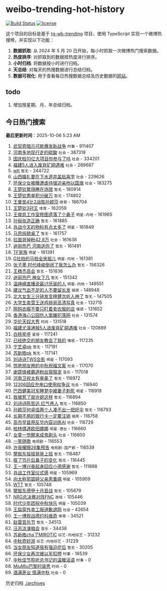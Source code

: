 # weibo-trending-hot-history

[![Build Status](https://github.com/lxw15337674/weibo-trending-hot-history/actions/workflows/nodejs.yml/badge.svg)](https://github.com/lxw15337674/weibo-trending-hot-history/actions)
[![license](https://img.shields.io/github/license/lxw15337674/weibo-trending-hot-history)](https://github.com/lxw15337674/weibo-trending-hot-history/blob/master/LICENSE)


这个项目的目标是基于 [tg-wb-trending](https://github.com/xiadd/tg-wb-trending) 项目，使用 TypeScript 实现一个微博热搜榜，并实现以下功能：

1. **数据抓取**: 从 2024 年 5 月 20 日开始，每小时抓取一次微博热门搜索数据。
2. **热度排序**: 对抓取到的数据按热度进行排序。
3. **小时归档**: 将数据按小时进行归档。
4. **天总结**: 对每天的热搜数据进行总结归档。
5. **数据可视化**: 用于查看每日热搜数据总结及历史数据的[网站](https://weibo-trending-hot-history.vercel.app/)。

## todo

1. 增加按星期、月、年总结归档。



## 今日热门搜索





























































































































































































































































































































































































































































































































































































































































































































































































































































































































































































































































































































































































































































































































































































































































































































































































































































































































































































































































































































































































































































































































































































































































































































































































































































































































































































































































































































































































































































































































































































































































































































































































































































































































































































































































































































































































































































































































































































































































































































































































































































































































































































































































































































































































































































































































































































































































































































































































































































































































































































































































































































































































































































































































































































































































































































































































































































































































































































































































































































































































































































































































































































































































































































































































































































































































































































































































































































































































































































































































































































































































































































































































































































































































































































































































































































































































































































































































































































































































































































































































































































































































































































































































































































































































































































































































































































































































































































































































































































































































































































































































































































































































































































































































































































































































































































































































































































































































































































































































































































































































































































































































































































































































































































































































































































































































































































































































































































































































































































































































































































































































































































































































































































































































































































































































































































































































































































<!-- BEGIN -->

**最后更新时间**：2025-10-06 5:23 AM
1. [武契奇暗示可能爆发新战争](https://m.weibo.cn/search?containerid=100103type%3D1%26t%3D10%26q%3D%23%E6%AD%A6%E5%A5%91%E5%A5%87%E6%9A%97%E7%A4%BA%E5%8F%AF%E8%83%BD%E7%88%86%E5%8F%91%E6%96%B0%E6%88%98%E4%BA%89%23&stream_entry_id=31&isnewpage=1&extparam=seat%3D1%26band_rank%3D1%26cate%3D5001%26realpos%3D1%26flag%3D1%26stream_entry_id%3D31%26pos%3D0%26q%3D%2523%25E6%25AD%25A6%25E5%25A5%2591%25E5%25A5%2587%25E6%259A%2597%25E7%25A4%25BA%25E5%258F%25AF%25E8%2583%25BD%25E7%2588%2586%25E5%258F%2591%25E6%2596%25B0%25E6%2588%2598%25E4%25BA%2589%2523%26filter_type%3Drealtimehot%26lcate%3D5001%26c_type%3D31%26dgr%3D0%26display_time%3D1759681835%26pre_seqid%3D17596818359570237003756) `时事` - 911407
2. [河南多地现行走的硫酸](https://m.weibo.cn/search?containerid=100103type%3D1%26t%3D10%26q%3D%23%E6%B2%B3%E5%8D%97%E5%A4%9A%E5%9C%B0%E7%8E%B0%E8%A1%8C%E8%B5%B0%E7%9A%84%E7%A1%AB%E9%85%B8%23&stream_entry_id=31&isnewpage=1&extparam=seat%3D1%26band_rank%3D2%26cate%3D5001%26realpos%3D2%26flag%3D0%26stream_entry_id%3D31%26pos%3D1%26q%3D%2523%25E6%25B2%25B3%25E5%258D%2597%25E5%25A4%259A%25E5%259C%25B0%25E7%258E%25B0%25E8%25A1%258C%25E8%25B5%25B0%25E7%259A%2584%25E7%25A1%25AB%25E9%2585%25B8%2523%26filter_type%3Drealtimehot%26lcate%3D5001%26c_type%3D31%26dgr%3D0%26display_time%3D1759681835%26pre_seqid%3D17596818359570237003756) `社会` - 387318
3. [国庆档10亿大项目你参与了吗](https://m.weibo.cn/search?containerid=100103type%3D1%26t%3D10%26q%3D%23%E5%9B%BD%E5%BA%86%E6%A1%A310%E4%BA%BF%E5%A4%A7%E9%A1%B9%E7%9B%AE%E4%BD%A0%E5%8F%82%E4%B8%8E%E4%BA%86%E5%90%97%23&stream_entry_id=31&isnewpage=1&extparam=seat%3D1%26band_rank%3D3%26cate%3D5001%26realpos%3D3%26flag%3D0%26stream_entry_id%3D31%26pos%3D2%26q%3D%2523%25E5%259B%25BD%25E5%25BA%2586%25E6%25A1%25A310%25E4%25BA%25BF%25E5%25A4%25A7%25E9%25A1%25B9%25E7%259B%25AE%25E4%25BD%25A0%25E5%258F%2582%25E4%25B8%258E%25E4%25BA%2586%25E5%2590%2597%2523%26filter_type%3Drealtimehot%26lcate%3D5001%26c_type%3D31%26dgr%3D0%26display_time%3D1759681835%26pre_seqid%3D17596818359570237003756) `社会` - 334201
4. [福建5人进入废弃矿硐遇难](https://m.weibo.cn/search?containerid=100103type%3D1%26t%3D10%26q%3D%23%E7%A6%8F%E5%BB%BA5%E4%BA%BA%E8%BF%9B%E5%85%A5%E5%BA%9F%E5%BC%83%E7%9F%BF%E7%A1%90%E9%81%87%E9%9A%BE%23&stream_entry_id=31&isnewpage=1&extparam=seat%3D1%26band_rank%3D4%26cate%3D5001%26realpos%3D4%26flag%3D1%26stream_entry_id%3D31%26pos%3D3%26q%3D%2523%25E7%25A6%258F%25E5%25BB%25BA5%25E4%25BA%25BA%25E8%25BF%259B%25E5%2585%25A5%25E5%25BA%259F%25E5%25BC%2583%25E7%259F%25BF%25E7%25A1%2590%25E9%2581%2587%25E9%259A%25BE%2523%26filter_type%3Drealtimehot%26lcate%3D5001%26c_type%3D31%26dgr%3D0%26display_time%3D1759681835%26pre_seqid%3D17596818359570237003756) `社会` - 289687
5. [wtt](https://m.weibo.cn/search?containerid=100103type%3D1%26t%3D10%26q%3Dwtt&stream_entry_id=31&isnewpage=1&extparam=seat%3D1%26flag%3D1%26c_type%3D31%26realpos%3D2%26cate%3D5001%26q%3Dwtt%26dgr%3D0%26stream_entry_id%3D31%26pos%3D1%26band_rank%3D2%26lcate%3D5001%26filter_type%3Drealtimehot%26display_time%3D1759684936%26pre_seqid%3D175968493617302368461114) `暂无` - 244722
6. [山西婚礼要在下水道井盖贴喜字](https://m.weibo.cn/search?containerid=100103type%3D1%26t%3D10%26q%3D%23%E5%B1%B1%E8%A5%BF%E5%A9%9A%E7%A4%BC%E8%A6%81%E5%9C%A8%E4%B8%8B%E6%B0%B4%E9%81%93%E4%BA%95%E7%9B%96%E8%B4%B4%E5%96%9C%E5%AD%97%23&stream_entry_id=31&isnewpage=1&extparam=seat%3D1%26band_rank%3D5%26cate%3D5001%26realpos%3D5%26flag%3D0%26stream_entry_id%3D31%26pos%3D4%26q%3D%2523%25E5%25B1%25B1%25E8%25A5%25BF%25E5%25A9%259A%25E7%25A4%25BC%25E8%25A6%2581%25E5%259C%25A8%25E4%25B8%258B%25E6%25B0%25B4%25E9%2581%2593%25E4%25BA%2595%25E7%259B%2596%25E8%25B4%25B4%25E5%2596%259C%25E5%25AD%2597%2523%26filter_type%3Drealtimehot%26lcate%3D5001%26c_type%3D31%26dgr%3D0%26display_time%3D1759681835%26pre_seqid%3D17596818359570237003756) `社会` - 229626
7. [环保少女被曝遭虐待强迫亲吻以国旗](https://m.weibo.cn/search?containerid=100103type%3D1%26t%3D10%26q%3D%23%E7%8E%AF%E4%BF%9D%E5%B0%91%E5%A5%B3%E8%A2%AB%E6%9B%9D%E9%81%AD%E8%99%90%E5%BE%85%E5%BC%BA%E8%BF%AB%E4%BA%B2%E5%90%BB%E4%BB%A5%E5%9B%BD%E6%97%97%23&stream_entry_id=31&isnewpage=1&extparam=seat%3D1%26band_rank%3D6%26cate%3D5001%26realpos%3D6%26flag%3D0%26stream_entry_id%3D31%26pos%3D5%26q%3D%2523%25E7%258E%25AF%25E4%25BF%259D%25E5%25B0%2591%25E5%25A5%25B3%25E8%25A2%25AB%25E6%259B%259D%25E9%2581%25AD%25E8%2599%2590%25E5%25BE%2585%25E5%25BC%25BA%25E8%25BF%25AB%25E4%25BA%25B2%25E5%2590%25BB%25E4%25BB%25A5%25E5%259B%25BD%25E6%2597%2597%2523%26filter_type%3Drealtimehot%26lcate%3D5001%26c_type%3D31%26dgr%3D0%26display_time%3D1759681835%26pre_seqid%3D17596818359570237003756) `社会` - 183275
8. [王楚钦累得睡在场馆](https://m.weibo.cn/search?containerid=100103type%3D1%26t%3D10%26q%3D%E7%8E%8B%E6%A5%9A%E9%92%A6%E7%B4%AF%E5%BE%97%E7%9D%A1%E5%9C%A8%E5%9C%BA%E9%A6%86&stream_entry_id=31&isnewpage=1&extparam=seat%3D1%26band_rank%3D7%26cate%3D5001%26realpos%3D7%26flag%3D0%26stream_entry_id%3D31%26pos%3D6%26q%3D%25E7%258E%258B%25E6%25A5%259A%25E9%2592%25A6%25E7%25B4%25AF%25E5%25BE%2597%25E7%259D%25A1%25E5%259C%25A8%25E5%259C%25BA%25E9%25A6%2586%26filter_type%3Drealtimehot%26lcate%3D5001%26c_type%3D31%26dgr%3D0%26display_time%3D1759681835%26pre_seqid%3D17596818359570237003756) `暂无` - 180914
9. [王楚钦男单积分破万](https://m.weibo.cn/search?containerid=100103type%3D1%26t%3D10%26q%3D%E7%8E%8B%E6%A5%9A%E9%92%A6%E7%94%B7%E5%8D%95%E7%A7%AF%E5%88%86%E7%A0%B4%E4%B8%87&stream_entry_id=31&isnewpage=1&extparam=seat%3D1%26band_rank%3D8%26cate%3D5001%26realpos%3D8%26flag%3D1%26stream_entry_id%3D31%26pos%3D7%26q%3D%25E7%258E%258B%25E6%25A5%259A%25E9%2592%25A6%25E7%2594%25B7%25E5%258D%2595%25E7%25A7%25AF%25E5%2588%2586%25E7%25A0%25B4%25E4%25B8%2587%26filter_type%3Drealtimehot%26lcate%3D5001%26c_type%3D31%26dgr%3D0%26display_time%3D1759681835%26pre_seqid%3D17596818359570237003756) `暂无` - 174802
10. [王曼昱4比2战胜孙颖莎](https://m.weibo.cn/search?containerid=100103type%3D1%26t%3D10%26q%3D%23%E7%8E%8B%E6%9B%BC%E6%98%B14%E6%AF%942%E6%88%98%E8%83%9C%E5%AD%99%E9%A2%96%E8%8E%8E%23&stream_entry_id=31&isnewpage=1&extparam=seat%3D1%26band_rank%3D9%26cate%3D5001%26realpos%3D9%26flag%3D16%26stream_entry_id%3D31%26pos%3D8%26q%3D%2523%25E7%258E%258B%25E6%259B%25BC%25E6%2598%25B14%25E6%25AF%25942%25E6%2588%2598%25E8%2583%259C%25E5%25AD%2599%25E9%25A2%2596%25E8%258E%258E%2523%26filter_type%3Drealtimehot%26lcate%3D5001%26c_type%3D31%26dgr%3D0%26display_time%3D1759681835%26pre_seqid%3D17596818359570237003756) `体育` - 166704
11. [王楚钦3冠王](https://m.weibo.cn/search?containerid=100103type%3D1%26t%3D10%26q%3D%E7%8E%8B%E6%A5%9A%E9%92%A63%E5%86%A0%E7%8E%8B&stream_entry_id=31&isnewpage=1&extparam=seat%3D1%26band_rank%3D10%26cate%3D5001%26realpos%3D10%26flag%3D16%26stream_entry_id%3D31%26pos%3D9%26q%3D%25E7%258E%258B%25E6%25A5%259A%25E9%2592%25A63%25E5%2586%25A0%25E7%258E%258B%26filter_type%3Drealtimehot%26lcate%3D5001%26c_type%3D31%26dgr%3D0%26display_time%3D1759681835%26pre_seqid%3D17596818359570237003756) `体育` - 162059
12. [王俊凯工作室修图遗落了个鼻子](https://m.weibo.cn/search?containerid=100103type%3D1%26t%3D10%26q%3D%E7%8E%8B%E4%BF%8A%E5%87%AF%E5%B7%A5%E4%BD%9C%E5%AE%A4%E4%BF%AE%E5%9B%BE%E9%81%97%E8%90%BD%E4%BA%86%E4%B8%AA%E9%BC%BB%E5%AD%90&stream_entry_id=31&isnewpage=1&extparam=seat%3D1%26band_rank%3D11%26cate%3D5001%26realpos%3D11%26flag%3D1%26stream_entry_id%3D31%26pos%3D10%26q%3D%25E7%258E%258B%25E4%25BF%258A%25E5%2587%25AF%25E5%25B7%25A5%25E4%25BD%259C%25E5%25AE%25A4%25E4%25BF%25AE%25E5%259B%25BE%25E9%2581%2597%25E8%2590%25BD%25E4%25BA%2586%25E4%25B8%25AA%25E9%25BC%25BB%25E5%25AD%2590%26filter_type%3Drealtimehot%26lcate%3D5001%26c_type%3D31%26dgr%3D0%26display_time%3D1759681835%26pre_seqid%3D17596818359570237003756) `明星-内地` - 161965
13. [孙俪妆造正确](https://m.weibo.cn/search?containerid=100103type%3D1%26t%3D10%26q%3D%E5%AD%99%E4%BF%AA%E5%A6%86%E9%80%A0%E6%AD%A3%E7%A1%AE&stream_entry_id=31&isnewpage=1&extparam=seat%3D1%26band_rank%3D12%26cate%3D5001%26realpos%3D12%26flag%3D1%26stream_entry_id%3D31%26pos%3D11%26q%3D%25E5%25AD%2599%25E4%25BF%25AA%25E5%25A6%2586%25E9%2580%25A0%25E6%25AD%25A3%25E7%25A1%25AE%26filter_type%3Drealtimehot%26lcate%3D5001%26c_type%3D31%26dgr%3D0%26display_time%3D1759681835%26pre_seqid%3D17596818359570237003756) `暂无` - 161885
14. [肖战今天的物料有点太多了](https://m.weibo.cn/search?containerid=100103type%3D1%26t%3D10%26q%3D%23%E8%82%96%E6%88%98%E4%BB%8A%E5%A4%A9%E7%9A%84%E7%89%A9%E6%96%99%E6%9C%89%E7%82%B9%E5%A4%AA%E5%A4%9A%E4%BA%86%23&stream_entry_id=31&isnewpage=1&extparam=seat%3D1%26band_rank%3D13%26cate%3D5001%26realpos%3D13%26flag%3D1%26stream_entry_id%3D31%26pos%3D12%26q%3D%2523%25E8%2582%2596%25E6%2588%2598%25E4%25BB%258A%25E5%25A4%25A9%25E7%259A%2584%25E7%2589%25A9%25E6%2596%2599%25E6%259C%2589%25E7%2582%25B9%25E5%25A4%25AA%25E5%25A4%259A%25E4%25BA%2586%2523%26filter_type%3Drealtimehot%26lcate%3D5001%26c_type%3D31%26dgr%3D0%26display_time%3D1759681835%26pre_seqid%3D17596818359570237003756) `明星` - 161849
15. [马思纯掀桌了](https://m.weibo.cn/search?containerid=100103type%3D1%26t%3D10%26q%3D%E9%A9%AC%E6%80%9D%E7%BA%AF%E6%8E%80%E6%A1%8C%E4%BA%86&stream_entry_id=31&isnewpage=1&extparam=seat%3D1%26band_rank%3D14%26cate%3D5001%26realpos%3D14%26flag%3D2%26stream_entry_id%3D31%26pos%3D13%26q%3D%25E9%25A9%25AC%25E6%2580%259D%25E7%25BA%25AF%25E6%258E%2580%25E6%25A1%258C%25E4%25BA%2586%26filter_type%3Drealtimehot%26lcate%3D5001%26c_type%3D31%26dgr%3D0%26display_time%3D1759681835%26pre_seqid%3D17596818359570237003756) `暂无` - 161757
16. [拉面哥掉粉42.8万](https://m.weibo.cn/search?containerid=100103type%3D1%26t%3D10%26q%3D%23%E6%8B%89%E9%9D%A2%E5%93%A5%E6%8E%89%E7%B2%8942.8%E4%B8%87%23&stream_entry_id=31&isnewpage=1&extparam=seat%3D1%26band_rank%3D15%26cate%3D5001%26realpos%3D15%26flag%3D2%26stream_entry_id%3D31%26pos%3D14%26q%3D%2523%25E6%258B%2589%25E9%259D%25A2%25E5%2593%25A5%25E6%258E%2589%25E7%25B2%258942.8%25E4%25B8%2587%2523%26filter_type%3Drealtimehot%26lcate%3D5001%26c_type%3D31%26dgr%3D0%26display_time%3D1759681835%26pre_seqid%3D17596818359570237003756) `社会` - 161638
17. [迪丽热巴 河南送你了](https://m.weibo.cn/search?containerid=100103type%3D1%26t%3D10%26q%3D%E8%BF%AA%E4%B8%BD%E7%83%AD%E5%B7%B4+%E6%B2%B3%E5%8D%97%E9%80%81%E4%BD%A0%E4%BA%86&stream_entry_id=31&isnewpage=1&extparam=seat%3D1%26band_rank%3D16%26cate%3D5001%26realpos%3D16%26flag%3D0%26stream_entry_id%3D31%26pos%3D15%26q%3D%25E8%25BF%25AA%25E4%25B8%25BD%25E7%2583%25AD%25E5%25B7%25B4%2520%25E6%25B2%25B3%25E5%258D%2597%25E9%2580%2581%25E4%25BD%25A0%25E4%25BA%2586%26filter_type%3Drealtimehot%26lcate%3D5001%26c_type%3D31%26dgr%3D0%26display_time%3D1759681835%26pre_seqid%3D17596818359570237003756) `暂无` - 161491
18. [TF家族](https://m.weibo.cn/search?containerid=100103type%3D1%26t%3D10%26q%3DTF%E5%AE%B6%E6%97%8F&stream_entry_id=31&isnewpage=1&extparam=seat%3D1%26band_rank%3D17%26cate%3D5001%26realpos%3D17%26flag%3D0%26stream_entry_id%3D31%26pos%3D16%26q%3DTF%25E5%25AE%25B6%25E6%2597%258F%26filter_type%3Drealtimehot%26lcate%3D5001%26c_type%3D31%26dgr%3D0%26display_time%3D1759681835%26pre_seqid%3D17596818359570237003756) `明星` - 161391
19. [G社拍的马柏全宋祖儿](https://m.weibo.cn/search?containerid=100103type%3D1%26t%3D10%26q%3D%23G%E7%A4%BE%E6%8B%8D%E7%9A%84%E9%A9%AC%E6%9F%8F%E5%85%A8%E5%AE%8B%E7%A5%96%E5%84%BF%23&stream_entry_id=31&isnewpage=1&extparam=seat%3D1%26band_rank%3D18%26cate%3D5001%26realpos%3D18%26flag%3D1%26stream_entry_id%3D31%26pos%3D17%26q%3D%2523G%25E7%25A4%25BE%25E6%258B%258D%25E7%259A%2584%25E9%25A9%25AC%25E6%259F%258F%25E5%2585%25A8%25E5%25AE%258B%25E7%25A5%2596%25E5%2584%25BF%2523%26filter_type%3Drealtimehot%26lcate%3D5001%26c_type%3D31%26dgr%3D0%26display_time%3D1759681835%26pre_seqid%3D17596818359570237003756) `明星-内地` - 161381
20. [张子墨 时代峰峻倒闭了我怎么办](https://m.weibo.cn/search?containerid=100103type%3D1%26t%3D10%26q%3D%E5%BC%A0%E5%AD%90%E5%A2%A8+%E6%97%B6%E4%BB%A3%E5%B3%B0%E5%B3%BB%E5%80%92%E9%97%AD%E4%BA%86%E6%88%91%E6%80%8E%E4%B9%88%E5%8A%9E&stream_entry_id=31&isnewpage=1&extparam=seat%3D1%26band_rank%3D19%26cate%3D5001%26realpos%3D19%26flag%3D0%26stream_entry_id%3D31%26pos%3D18%26q%3D%25E5%25BC%25A0%25E5%25AD%2590%25E5%25A2%25A8%2520%25E6%2597%25B6%25E4%25BB%25A3%25E5%25B3%25B0%25E5%25B3%25BB%25E5%2580%2592%25E9%2597%25AD%25E4%25BA%2586%25E6%2588%2591%25E6%2580%258E%25E4%25B9%2588%25E5%258A%259E%26filter_type%3Drealtimehot%26lcate%3D5001%26c_type%3D31%26dgr%3D0%26display_time%3D1759681835%26pre_seqid%3D17596818359570237003756) `暂无` - 156326
21. [王橹杰高会](https://m.weibo.cn/search?containerid=100103type%3D1%26t%3D10%26q%3D%E7%8E%8B%E6%A9%B9%E6%9D%B0%E9%AB%98%E4%BC%9A&stream_entry_id=31&isnewpage=1&extparam=seat%3D1%26band_rank%3D20%26cate%3D5001%26realpos%3D20%26flag%3D0%26stream_entry_id%3D31%26pos%3D19%26q%3D%25E7%258E%258B%25E6%25A9%25B9%25E6%259D%25B0%25E9%25AB%2598%25E4%25BC%259A%26filter_type%3Drealtimehot%26lcate%3D5001%26c_type%3D31%26dgr%3D0%26display_time%3D1759681835%26pre_seqid%3D17596818359570237003756) `暂无` - 151836
22. [迪丽热巴 神女下凡](https://m.weibo.cn/search?containerid=100103type%3D1%26t%3D10%26q%3D%E8%BF%AA%E4%B8%BD%E7%83%AD%E5%B7%B4+%E7%A5%9E%E5%A5%B3%E4%B8%8B%E5%87%A1&stream_entry_id=31&isnewpage=1&extparam=seat%3D1%26band_rank%3D21%26cate%3D5001%26realpos%3D21%26flag%3D0%26stream_entry_id%3D31%26pos%3D20%26q%3D%25E8%25BF%25AA%25E4%25B8%25BD%25E7%2583%25AD%25E5%25B7%25B4%2520%25E7%25A5%259E%25E5%25A5%25B3%25E4%25B8%258B%25E5%2587%25A1%26filter_type%3Drealtimehot%26lcate%3D5001%26c_type%3D31%26dgr%3D0%26display_time%3D1759681835%26pre_seqid%3D17596818359570237003756) `暂无` - 151342
23. [温峥嵘直播说最讨厌装的人](https://m.weibo.cn/search?containerid=100103type%3D1%26t%3D10%26q%3D%23%E6%B8%A9%E5%B3%A5%E5%B5%98%E7%9B%B4%E6%92%AD%E8%AF%B4%E6%9C%80%E8%AE%A8%E5%8E%8C%E8%A3%85%E7%9A%84%E4%BA%BA%23&stream_entry_id=31&isnewpage=1&extparam=seat%3D1%26band_rank%3D22%26cate%3D5001%26realpos%3D22%26flag%3D0%26stream_entry_id%3D31%26pos%3D21%26q%3D%2523%25E6%25B8%25A9%25E5%25B3%25A5%25E5%25B5%2598%25E7%259B%25B4%25E6%2592%25AD%25E8%25AF%25B4%25E6%259C%2580%25E8%25AE%25A8%25E5%258E%258C%25E8%25A3%2585%25E7%259A%2584%25E4%25BA%25BA%2523%26filter_type%3Drealtimehot%26lcate%3D5001%26c_type%3D31%26dgr%3D0%26display_time%3D1759681835%26pre_seqid%3D17596818359570237003756) `明星-内地` - 149551
24. [建议气血不足的人不要留长发](https://m.weibo.cn/search?containerid=100103type%3D1%26t%3D10%26q%3D%23%E5%BB%BA%E8%AE%AE%E6%B0%94%E8%A1%80%E4%B8%8D%E8%B6%B3%E7%9A%84%E4%BA%BA%E4%B8%8D%E8%A6%81%E7%95%99%E9%95%BF%E5%8F%91%23&stream_entry_id=31&isnewpage=1&extparam=seat%3D1%26band_rank%3D23%26cate%3D5001%26realpos%3D23%26flag%3D0%26stream_entry_id%3D31%26pos%3D22%26q%3D%2523%25E5%25BB%25BA%25E8%25AE%25AE%25E6%25B0%2594%25E8%25A1%2580%25E4%25B8%258D%25E8%25B6%25B3%25E7%259A%2584%25E4%25BA%25BA%25E4%25B8%258D%25E8%25A6%2581%25E7%2595%2599%25E9%2595%25BF%25E5%258F%2591%2523%26filter_type%3Drealtimehot%26lcate%3D5001%26c_type%3D31%26dgr%3D0%26display_time%3D1759681835%26pre_seqid%3D17596818359570237003756) `搞笑` - 148948
25. [北大女生三分钟发言檀健次听入神了](https://m.weibo.cn/search?containerid=100103type%3D1%26t%3D10%26q%3D%E5%8C%97%E5%A4%A7%E5%A5%B3%E7%94%9F%E4%B8%89%E5%88%86%E9%92%9F%E5%8F%91%E8%A8%80%E6%AA%80%E5%81%A5%E6%AC%A1%E5%90%AC%E5%85%A5%E7%A5%9E%E4%BA%86&stream_entry_id=31&isnewpage=1&extparam=seat%3D1%26band_rank%3D24%26cate%3D5001%26realpos%3D24%26flag%3D1%26stream_entry_id%3D31%26pos%3D23%26q%3D%25E5%258C%2597%25E5%25A4%25A7%25E5%25A5%25B3%25E7%2594%259F%25E4%25B8%2589%25E5%2588%2586%25E9%2592%259F%25E5%258F%2591%25E8%25A8%2580%25E6%25AA%2580%25E5%2581%25A5%25E6%25AC%25A1%25E5%2590%25AC%25E5%2585%25A5%25E7%25A5%259E%25E4%25BA%2586%26filter_type%3Drealtimehot%26lcate%3D5001%26c_type%3D31%26dgr%3D0%26display_time%3D1759681835%26pre_seqid%3D17596818359570237003756) `暂无` - 147505
26. [大学生卖雪王送鸡排哥高清写真](https://m.weibo.cn/search?containerid=100103type%3D1%26t%3D10%26q%3D%23%E5%A4%A7%E5%AD%A6%E7%94%9F%E5%8D%96%E9%9B%AA%E7%8E%8B%E9%80%81%E9%B8%A1%E6%8E%92%E5%93%A5%E9%AB%98%E6%B8%85%E5%86%99%E7%9C%9F%23&stream_entry_id=31&isnewpage=1&extparam=seat%3D1%26band_rank%3D25%26cate%3D5001%26realpos%3D25%26flag%3D0%26stream_entry_id%3D31%26pos%3D24%26q%3D%2523%25E5%25A4%25A7%25E5%25AD%25A6%25E7%2594%259F%25E5%258D%2596%25E9%259B%25AA%25E7%258E%258B%25E9%2580%2581%25E9%25B8%25A1%25E6%258E%2592%25E5%2593%25A5%25E9%25AB%2598%25E6%25B8%2585%25E5%2586%2599%25E7%259C%259F%2523%26filter_type%3Drealtimehot%26lcate%3D5001%26c_type%3D31%26dgr%3D0%26display_time%3D1759681835%26pre_seqid%3D17596818359570237003756) `社会` - 132715
27. [网购衣服不要只盯着卖衣服的店](https://m.weibo.cn/search?containerid=100103type%3D1%26t%3D10%26q%3D%23%E7%BD%91%E8%B4%AD%E8%A1%A3%E6%9C%8D%E4%B8%8D%E8%A6%81%E5%8F%AA%E7%9B%AF%E7%9D%80%E5%8D%96%E8%A1%A3%E6%9C%8D%E7%9A%84%E5%BA%97%23&stream_entry_id=31&isnewpage=1&extparam=seat%3D1%26band_rank%3D26%26cate%3D5001%26realpos%3D26%26flag%3D0%26stream_entry_id%3D31%26pos%3D25%26q%3D%2523%25E7%25BD%2591%25E8%25B4%25AD%25E8%25A1%25A3%25E6%259C%258D%25E4%25B8%258D%25E8%25A6%2581%25E5%258F%25AA%25E7%259B%25AF%25E7%259D%2580%25E5%258D%2596%25E8%25A1%25A3%25E6%259C%258D%25E7%259A%2584%25E5%25BA%2597%2523%26filter_type%3Drealtimehot%26lcate%3D5001%26c_type%3D31%26dgr%3D0%26display_time%3D1759681835%26pre_seqid%3D17596818359570237003756) `情感` - 131652
28. [香港海心公园伤人案嫌犯落网](https://m.weibo.cn/search?containerid=100103type%3D1%26t%3D10%26q%3D%23%E9%A6%99%E6%B8%AF%E6%B5%B7%E5%BF%83%E5%85%AC%E5%9B%AD%E4%BC%A4%E4%BA%BA%E6%A1%88%E5%AB%8C%E7%8A%AF%E8%90%BD%E7%BD%91%23&stream_entry_id=31&isnewpage=1&extparam=seat%3D1%26band_rank%3D27%26cate%3D5001%26realpos%3D27%26flag%3D1%26stream_entry_id%3D31%26pos%3D26%26q%3D%2523%25E9%25A6%2599%25E6%25B8%25AF%25E6%25B5%25B7%25E5%25BF%2583%25E5%2585%25AC%25E5%259B%25AD%25E4%25BC%25A4%25E4%25BA%25BA%25E6%25A1%2588%25E5%25AB%258C%25E7%258A%25AF%25E8%2590%25BD%25E7%25BD%2591%2523%26filter_type%3Drealtimehot%26lcate%3D5001%26c_type%3D31%26dgr%3D0%26display_time%3D1759681835%26pre_seqid%3D17596818359570237003756) `社会` - 131574
29. [华伦天奴大秀](https://m.weibo.cn/search?containerid=100103type%3D1%26t%3D10%26q%3D%E5%8D%8E%E4%BC%A6%E5%A4%A9%E5%A5%B4%E5%A4%A7%E7%A7%80&stream_entry_id=31&isnewpage=1&extparam=seat%3D1%26band_rank%3D28%26cate%3D5001%26realpos%3D28%26flag%3D0%26stream_entry_id%3D31%26pos%3D27%26q%3D%25E5%258D%258E%25E4%25BC%25A6%25E5%25A4%25A9%25E5%25A5%25B4%25E5%25A4%25A7%25E7%25A7%2580%26filter_type%3Drealtimehot%26lcate%3D5001%26c_type%3D31%26dgr%3D0%26display_time%3D1759681835%26pre_seqid%3D17596818359570237003756) `时尚` - 131518
30. [福建尤溪通报5人进废弃矿硐遇难](https://m.weibo.cn/search?containerid=100103type%3D1%26t%3D10%26q%3D%23%E7%A6%8F%E5%BB%BA%E5%B0%A4%E6%BA%AA%E9%80%9A%E6%8A%A55%E4%BA%BA%E8%BF%9B%E5%BA%9F%E5%BC%83%E7%9F%BF%E7%A1%90%E9%81%87%E9%9A%BE%23&stream_entry_id=31&isnewpage=1&extparam=seat%3D1%26band_rank%3D44%26cate%3D5001%26realpos%3D44%26flag%3D1%26stream_entry_id%3D31%26pos%3D43%26q%3D%2523%25E7%25A6%258F%25E5%25BB%25BA%25E5%25B0%25A4%25E6%25BA%25AA%25E9%2580%259A%25E6%258A%25A55%25E4%25BA%25BA%25E8%25BF%259B%25E5%25BA%259F%25E5%25BC%2583%25E7%259F%25BF%25E7%25A1%2590%25E9%2581%2587%25E9%259A%25BE%2523%26filter_type%3Drealtimehot%26lcate%3D5001%26c_type%3D31%26dgr%3D0%26display_time%3D1759681835%26pre_seqid%3D17596818359570237003756) `社会` - 120889
31. [白桃星座](https://m.weibo.cn/search?containerid=100103type%3D1%26t%3D10%26q%3D%23%E7%99%BD%E6%A1%83%E6%98%9F%E5%BA%A7%23&stream_entry_id=31&isnewpage=1&extparam=seat%3D1%26band_rank%3D29%26cate%3D5001%26realpos%3D29%26flag%3D0%26stream_entry_id%3D31%26pos%3D28%26q%3D%2523%25E7%2599%25BD%25E6%25A1%2583%25E6%2598%259F%25E5%25BA%25A7%2523%26filter_type%3Drealtimehot%26lcate%3D5001%26c_type%3D31%26dgr%3D0%26display_time%3D1759681835%26pre_seqid%3D17596818359570237003756) `星座` - 117241
32. [已经绝交的朋友教会了我的](https://m.weibo.cn/search?containerid=100103type%3D1%26t%3D10%26q%3D%E5%B7%B2%E7%BB%8F%E7%BB%9D%E4%BA%A4%E7%9A%84%E6%9C%8B%E5%8F%8B%E6%95%99%E4%BC%9A%E4%BA%86%E6%88%91%E7%9A%84&stream_entry_id=31&isnewpage=1&extparam=seat%3D1%26band_rank%3D30%26cate%3D5001%26realpos%3D30%26flag%3D0%26stream_entry_id%3D31%26pos%3D29%26q%3D%25E5%25B7%25B2%25E7%25BB%258F%25E7%25BB%259D%25E4%25BA%25A4%25E7%259A%2584%25E6%259C%258B%25E5%258F%258B%25E6%2595%2599%25E4%25BC%259A%25E4%25BA%2586%25E6%2588%2591%25E7%259A%2584%26filter_type%3Drealtimehot%26lcate%3D5001%26c_type%3D31%26dgr%3D0%26display_time%3D1759681835%26pre_seqid%3D17596818359570237003756) `情感` - 117235
33. [宁艺卓pk](https://m.weibo.cn/search?containerid=100103type%3D1%26t%3D10%26q%3D%E5%AE%81%E8%89%BA%E5%8D%93pk&stream_entry_id=31&isnewpage=1&extparam=seat%3D1%26band_rank%3D31%26cate%3D5001%26realpos%3D31%26flag%3D0%26stream_entry_id%3D31%26pos%3D30%26q%3D%25E5%25AE%2581%25E8%2589%25BA%25E5%258D%2593pk%26filter_type%3Drealtimehot%26lcate%3D5001%26c_type%3D31%26dgr%3D0%26display_time%3D1759681835%26pre_seqid%3D17596818359570237003756) `暂无` - 117191
34. [苏新皓pk](https://m.weibo.cn/search?containerid=100103type%3D1%26t%3D10%26q%3D%E8%8B%8F%E6%96%B0%E7%9A%93pk&stream_entry_id=31&isnewpage=1&extparam=seat%3D1%26band_rank%3D32%26cate%3D5001%26realpos%3D32%26flag%3D0%26stream_entry_id%3D31%26pos%3D31%26q%3D%25E8%258B%258F%25E6%2596%25B0%25E7%259A%2593pk%26filter_type%3Drealtimehot%26lcate%3D5001%26c_type%3D31%26dgr%3D0%26display_time%3D1759681835%26pre_seqid%3D17596818359570237003756) `暂无` - 117141
35. [刘诗诗TWS合影](https://m.weibo.cn/search?containerid=100103type%3D1%26t%3D10%26q%3D%23%E5%88%98%E8%AF%97%E8%AF%97TWS%E5%90%88%E5%BD%B1%23&stream_entry_id=31&isnewpage=1&extparam=seat%3D1%26band_rank%3D33%26cate%3D5001%26realpos%3D33%26flag%3D1%26stream_entry_id%3D31%26pos%3D32%26q%3D%2523%25E5%2588%2598%25E8%25AF%2597%25E8%25AF%2597TWS%25E5%2590%2588%25E5%25BD%25B1%2523%26filter_type%3Drealtimehot%26lcate%3D5001%26c_type%3D31%26dgr%3D0%26display_time%3D1759681835%26pre_seqid%3D17596818359570237003756) `明星` - 117093
36. [惊艳朋友圈的中秋祝福文案](https://m.weibo.cn/search?containerid=100103type%3D1%26t%3D10%26q%3D%23%E6%83%8A%E8%89%B3%E6%9C%8B%E5%8F%8B%E5%9C%88%E7%9A%84%E4%B8%AD%E7%A7%8B%E7%A5%9D%E7%A6%8F%E6%96%87%E6%A1%88%23&stream_entry_id=31&isnewpage=1&extparam=seat%3D1%26band_rank%3D34%26cate%3D5001%26realpos%3D34%26flag%3D1%26stream_entry_id%3D31%26pos%3D33%26q%3D%2523%25E6%2583%258A%25E8%2589%25B3%25E6%259C%258B%25E5%258F%258B%25E5%259C%2588%25E7%259A%2584%25E4%25B8%25AD%25E7%25A7%258B%25E7%25A5%259D%25E7%25A6%258F%25E6%2596%2587%25E6%25A1%2588%2523%26filter_type%3Drealtimehot%26lcate%3D5001%26c_type%3D31%26dgr%3D0%26display_time%3D1759681835%26pre_seqid%3D17596818359570237003756) `社会` - 117070
37. [谢霆锋被霸道粉丝狠狠宠](https://m.weibo.cn/search?containerid=100103type%3D1%26t%3D10%26q%3D%E8%B0%A2%E9%9C%86%E9%94%8B%E8%A2%AB%E9%9C%B8%E9%81%93%E7%B2%89%E4%B8%9D%E7%8B%A0%E7%8B%A0%E5%AE%A0&stream_entry_id=31&isnewpage=1&extparam=seat%3D1%26band_rank%3D35%26cate%3D5001%26realpos%3D35%26flag%3D1%26stream_entry_id%3D31%26pos%3D34%26q%3D%25E8%25B0%25A2%25E9%259C%2586%25E9%2594%258B%25E8%25A2%25AB%25E9%259C%25B8%25E9%2581%2593%25E7%25B2%2589%25E4%25B8%259D%25E7%258B%25A0%25E7%258B%25A0%25E5%25AE%25A0%26filter_type%3Drealtimehot%26lcate%3D5001%26c_type%3D31%26dgr%3D0%26display_time%3D1759681835%26pre_seqid%3D17596818359570237003756) `音乐` - 117018
38. [河南卫视太有审美了](https://m.weibo.cn/search?containerid=100103type%3D1%26t%3D10%26q%3D%E6%B2%B3%E5%8D%97%E5%8D%AB%E8%A7%86%E5%A4%AA%E6%9C%89%E5%AE%A1%E7%BE%8E%E4%BA%86&stream_entry_id=31&isnewpage=1&extparam=seat%3D1%26band_rank%3D36%26cate%3D5001%26realpos%3D36%26flag%3D0%26stream_entry_id%3D31%26pos%3D35%26q%3D%25E6%25B2%25B3%25E5%258D%2597%25E5%258D%25AB%25E8%25A7%2586%25E5%25A4%25AA%25E6%259C%2589%25E5%25AE%25A1%25E7%25BE%258E%25E4%25BA%2586%26filter_type%3Drealtimehot%26lcate%3D5001%26c_type%3D31%26dgr%3D0%26display_time%3D1759681835%26pre_seqid%3D17596818359570237003756) `暂无` - 116972
39. [12306回应充电口使用权争议](https://m.weibo.cn/search?containerid=100103type%3D1%26t%3D10%26q%3D%2312306%E5%9B%9E%E5%BA%94%E5%85%85%E7%94%B5%E5%8F%A3%E4%BD%BF%E7%94%A8%E6%9D%83%E4%BA%89%E8%AE%AE%23&stream_entry_id=31&isnewpage=1&extparam=seat%3D1%26band_rank%3D37%26cate%3D5001%26realpos%3D37%26flag%3D0%26stream_entry_id%3D31%26pos%3D36%26q%3D%252312306%25E5%259B%259E%25E5%25BA%2594%25E5%2585%2585%25E7%2594%25B5%25E5%258F%25A3%25E4%25BD%25BF%25E7%2594%25A8%25E6%259D%2583%25E4%25BA%2589%25E8%25AE%25AE%2523%26filter_type%3Drealtimehot%26lcate%3D5001%26c_type%3D31%26dgr%3D0%26display_time%3D1759681835%26pre_seqid%3D17596818359570237003756) `社会` - 116940
40. [巴西健美冠军睡梦中被妻子刺死](https://m.weibo.cn/search?containerid=100103type%3D1%26t%3D10%26q%3D%23%E5%B7%B4%E8%A5%BF%E5%81%A5%E7%BE%8E%E5%86%A0%E5%86%9B%E7%9D%A1%E6%A2%A6%E4%B8%AD%E8%A2%AB%E5%A6%BB%E5%AD%90%E5%88%BA%E6%AD%BB%23&stream_entry_id=31&isnewpage=1&extparam=seat%3D1%26band_rank%3D38%26cate%3D5001%26realpos%3D38%26flag%3D0%26stream_entry_id%3D31%26pos%3D37%26q%3D%2523%25E5%25B7%25B4%25E8%25A5%25BF%25E5%2581%25A5%25E7%25BE%258E%25E5%2586%25A0%25E5%2586%259B%25E7%259D%25A1%25E6%25A2%25A6%25E4%25B8%25AD%25E8%25A2%25AB%25E5%25A6%25BB%25E5%25AD%2590%25E5%2588%25BA%25E6%25AD%25BB%2523%26filter_type%3Drealtimehot%26lcate%3D5001%26c_type%3D31%26dgr%3D0%26display_time%3D1759681835%26pre_seqid%3D17596818359570237003756) `明星` - 116918
41. [我被惹了就许妍这样](https://m.weibo.cn/search?containerid=100103type%3D1%26t%3D10%26q%3D%E6%88%91%E8%A2%AB%E6%83%B9%E4%BA%86%E5%B0%B1%E8%AE%B8%E5%A6%8D%E8%BF%99%E6%A0%B7&stream_entry_id=31&isnewpage=1&extparam=seat%3D1%26band_rank%3D39%26cate%3D5001%26realpos%3D39%26flag%3D0%26stream_entry_id%3D31%26pos%3D38%26q%3D%25E6%2588%2591%25E8%25A2%25AB%25E6%2583%25B9%25E4%25BA%2586%25E5%25B0%25B1%25E8%25AE%25B8%25E5%25A6%258D%25E8%25BF%2599%25E6%25A0%25B7%26filter_type%3Drealtimehot%26lcate%3D5001%26c_type%3D31%26dgr%3D0%26display_time%3D1759681835%26pre_seqid%3D17596818359570237003756) `暂无` - 116894
42. [刘诗诗陈哲远 红气养人](https://m.weibo.cn/search?containerid=100103type%3D1%26t%3D10%26q%3D%E5%88%98%E8%AF%97%E8%AF%97%E9%99%88%E5%93%B2%E8%BF%9C+%E7%BA%A2%E6%B0%94%E5%85%BB%E4%BA%BA&stream_entry_id=31&isnewpage=1&extparam=seat%3D1%26band_rank%3D40%26cate%3D5001%26realpos%3D40%26flag%3D1%26stream_entry_id%3D31%26pos%3D39%26q%3D%25E5%2588%2598%25E8%25AF%2597%25E8%25AF%2597%25E9%2599%2588%25E5%2593%25B2%25E8%25BF%259C%2520%25E7%25BA%25A2%25E6%25B0%2594%25E5%2585%25BB%25E4%25BA%25BA%26filter_type%3Drealtimehot%26lcate%3D5001%26c_type%3D31%26dgr%3D0%26display_time%3D1759681835%26pre_seqid%3D17596818359570237003756) `暂无` - 116850
43. [孙颖莎何卓佳两个人凑不出一把好伞](https://m.weibo.cn/search?containerid=100103type%3D1%26t%3D10%26q%3D%E5%AD%99%E9%A2%96%E8%8E%8E%E4%BD%95%E5%8D%93%E4%BD%B3%E4%B8%A4%E4%B8%AA%E4%BA%BA%E5%87%91%E4%B8%8D%E5%87%BA%E4%B8%80%E6%8A%8A%E5%A5%BD%E4%BC%9E&stream_entry_id=31&isnewpage=1&extparam=seat%3D1%26band_rank%3D41%26cate%3D5001%26realpos%3D41%26flag%3D0%26stream_entry_id%3D31%26pos%3D40%26q%3D%25E5%25AD%2599%25E9%25A2%2596%25E8%258E%258E%25E4%25BD%2595%25E5%258D%2593%25E4%25BD%25B3%25E4%25B8%25A4%25E4%25B8%25AA%25E4%25BA%25BA%25E5%2587%2591%25E4%25B8%258D%25E5%2587%25BA%25E4%25B8%2580%25E6%258A%258A%25E5%25A5%25BD%25E4%25BC%259E%26filter_type%3Drealtimehot%26lcate%3D5001%26c_type%3D31%26dgr%3D0%26display_time%3D1759681835%26pre_seqid%3D17596818359570237003756) `暂无` - 116793
44. [长期不用的银行卡一定要注销](https://m.weibo.cn/search?containerid=100103type%3D1%26t%3D10%26q%3D%E9%95%BF%E6%9C%9F%E4%B8%8D%E7%94%A8%E7%9A%84%E9%93%B6%E8%A1%8C%E5%8D%A1%E4%B8%80%E5%AE%9A%E8%A6%81%E6%B3%A8%E9%94%80&stream_entry_id=31&isnewpage=1&extparam=seat%3D1%26band_rank%3D42%26cate%3D5001%26realpos%3D42%26flag%3D0%26stream_entry_id%3D31%26pos%3D41%26q%3D%25E9%2595%25BF%25E6%259C%259F%25E4%25B8%258D%25E7%2594%25A8%25E7%259A%2584%25E9%2593%25B6%25E8%25A1%258C%25E5%258D%25A1%25E4%25B8%2580%25E5%25AE%259A%25E8%25A6%2581%25E6%25B3%25A8%25E9%2594%2580%26filter_type%3Drealtimehot%26lcate%3D5001%26c_type%3D31%26dgr%3D0%26display_time%3D1759681835%26pre_seqid%3D17596818359570237003756) `搞笑` - 116758
45. [高市早苗用反华内容训练AI](https://m.weibo.cn/search?containerid=100103type%3D1%26t%3D10%26q%3D%23%E9%AB%98%E5%B8%82%E6%97%A9%E8%8B%97%E7%94%A8%E5%8F%8D%E5%8D%8E%E5%86%85%E5%AE%B9%E8%AE%AD%E7%BB%83AI%23&stream_entry_id=31&isnewpage=1&extparam=seat%3D1%26band_rank%3D43%26cate%3D5001%26realpos%3D43%26flag%3D0%26stream_entry_id%3D31%26pos%3D42%26q%3D%2523%25E9%25AB%2598%25E5%25B8%2582%25E6%2597%25A9%25E8%258B%2597%25E7%2594%25A8%25E5%258F%258D%25E5%258D%258E%25E5%2586%2585%25E5%25AE%25B9%25E8%25AE%25AD%25E7%25BB%2583AI%2523%26filter_type%3Drealtimehot%26lcate%3D5001%26c_type%3D31%26dgr%3D0%26display_time%3D1759681835%26pre_seqid%3D17596818359570237003756) `社会` - 116729
46. [柏林偶遇欧阳娜娜](https://m.weibo.cn/search?containerid=100103type%3D1%26t%3D10%26q%3D%E6%9F%8F%E6%9E%97%E5%81%B6%E9%81%87%E6%AC%A7%E9%98%B3%E5%A8%9C%E5%A8%9C&stream_entry_id=31&isnewpage=1&extparam=seat%3D1%26band_rank%3D45%26cate%3D5001%26realpos%3D45%26flag%3D1%26stream_entry_id%3D31%26pos%3D44%26q%3D%25E6%259F%258F%25E6%259E%2597%25E5%2581%25B6%25E9%2581%2587%25E6%25AC%25A7%25E9%2598%25B3%25E5%25A8%259C%25E5%25A8%259C%26filter_type%3Drealtimehot%26lcate%3D5001%26c_type%3D31%26dgr%3D0%26display_time%3D1759681835%26pre_seqid%3D17596818359570237003756) `明星-港台` - 116660
47. [女童一觉醒来成鬼剃头](https://m.weibo.cn/search?containerid=100103type%3D1%26t%3D10%26q%3D%23%E5%A5%B3%E7%AB%A5%E4%B8%80%E8%A7%89%E9%86%92%E6%9D%A5%E6%88%90%E9%AC%BC%E5%89%83%E5%A4%B4%23&stream_entry_id=31&isnewpage=1&extparam=seat%3D1%26band_rank%3D46%26cate%3D5001%26realpos%3D46%26flag%3D0%26stream_entry_id%3D31%26pos%3D45%26q%3D%2523%25E5%25A5%25B3%25E7%25AB%25A5%25E4%25B8%2580%25E8%25A7%2589%25E9%2586%2592%25E6%259D%25A5%25E6%2588%2590%25E9%25AC%25BC%25E5%2589%2583%25E5%25A4%25B4%2523%26filter_type%3Drealtimehot%26lcate%3D5001%26c_type%3D31%26dgr%3D0%26display_time%3D1759681835%26pre_seqid%3D17596818359570237003756) `社会` - 116600
48. [一笑随歌](https://m.weibo.cn/search?containerid=100103type%3D1%26t%3D10%26q%3D%E4%B8%80%E7%AC%91%E9%9A%8F%E6%AD%8C&stream_entry_id=31&isnewpage=1&extparam=seat%3D1%26band_rank%3D47%26cate%3D5001%26realpos%3D47%26flag%3D0%26stream_entry_id%3D31%26pos%3D46%26q%3D%25E4%25B8%2580%25E7%25AC%2591%25E9%259A%258F%25E6%25AD%258C%26filter_type%3Drealtimehot%26lcate%3D5001%26c_type%3D31%26dgr%3D0%26display_time%3D1759681835%26pre_seqid%3D17596818359570237003756) `电视剧` - 116553
49. [许我耀眼26集预告](https://m.weibo.cn/search?containerid=100103type%3D1%26t%3D10%26q%3D%23%E8%AE%B8%E6%88%91%E8%80%80%E7%9C%BC26%E9%9B%86%E9%A2%84%E5%91%8A%23&stream_entry_id=31&isnewpage=1&extparam=seat%3D1%26band_rank%3D48%26cate%3D5001%26realpos%3D48%26flag%3D0%26stream_entry_id%3D31%26pos%3D47%26q%3D%2523%25E8%25AE%25B8%25E6%2588%2591%25E8%2580%2580%25E7%259C%25BC26%25E9%259B%2586%25E9%25A2%2584%25E5%2591%258A%2523%26filter_type%3Drealtimehot%26lcate%3D5001%26c_type%3D31%26dgr%3D0%26display_time%3D1759681835%26pre_seqid%3D17596818359570237003756) `电视剧-国产剧` - 116539
50. [樊振东摇摇晃晃上班](https://m.weibo.cn/search?containerid=100103type%3D1%26t%3D10%26q%3D%E6%A8%8A%E6%8C%AF%E4%B8%9C%E6%91%87%E6%91%87%E6%99%83%E6%99%83%E4%B8%8A%E7%8F%AD&stream_entry_id=31&isnewpage=1&extparam=seat%3D1%26band_rank%3D49%26cate%3D5001%26realpos%3D49%26flag%3D0%26stream_entry_id%3D31%26pos%3D48%26q%3D%25E6%25A8%258A%25E6%258C%25AF%25E4%25B8%259C%25E6%2591%2587%25E6%2591%2587%25E6%2599%2583%25E6%2599%2583%25E4%25B8%258A%25E7%258F%25AD%26filter_type%3Drealtimehot%26lcate%3D5001%26c_type%3D31%26dgr%3D0%26display_time%3D1759681835%26pre_seqid%3D17596818359570237003756) `暂无` - 116487
51. [瘦了15斤后鼻子的变化](https://m.weibo.cn/search?containerid=100103type%3D1%26t%3D10%26q%3D%E7%98%A6%E4%BA%8615%E6%96%A4%E5%90%8E%E9%BC%BB%E5%AD%90%E7%9A%84%E5%8F%98%E5%8C%96&stream_entry_id=31&isnewpage=1&extparam=seat%3D1%26band_rank%3D50%26cate%3D5001%26realpos%3D50%26flag%3D0%26stream_entry_id%3D31%26pos%3D49%26q%3D%25E7%2598%25A6%25E4%25BA%258615%25E6%2596%25A4%25E5%2590%258E%25E9%25BC%25BB%25E5%25AD%2590%25E7%259A%2584%25E5%258F%2598%25E5%258C%2596%26filter_type%3Drealtimehot%26lcate%3D5001%26c_type%3D31%26dgr%3D0%26display_time%3D1759681835%26pre_seqid%3D17596818359570237003756) `暂无` - 116445
52. [王一博兴奋起身回应小德感谢](https://m.weibo.cn/search?containerid=100103type%3D1%26t%3D10%26q%3D%E7%8E%8B%E4%B8%80%E5%8D%9A%E5%85%B4%E5%A5%8B%E8%B5%B7%E8%BA%AB%E5%9B%9E%E5%BA%94%E5%B0%8F%E5%BE%B7%E6%84%9F%E8%B0%A2&stream_entry_id=31&isnewpage=1&extparam=seat%3D1%26flag%3D1%26c_type%3D31%26realpos%3D16%26cate%3D5001%26q%3D%25E7%258E%258B%25E4%25B8%2580%25E5%258D%259A%25E5%2585%25B4%25E5%25A5%258B%25E8%25B5%25B7%25E8%25BA%25AB%25E5%259B%259E%25E5%25BA%2594%25E5%25B0%258F%25E5%25BE%25B7%25E6%2584%259F%25E8%25B0%25A2%26dgr%3D0%26stream_entry_id%3D31%26pos%3D16%26band_rank%3D16%26lcate%3D5001%26filter_type%3Drealtimehot%26display_time%3D1759684936%26pre_seqid%3D175968493617302368461114) `暂无` - 111898
53. [肖战工作室仪式感](https://m.weibo.cn/search?containerid=100103type%3D1%26t%3D10%26q%3D%23%E8%82%96%E6%88%98%E5%B7%A5%E4%BD%9C%E5%AE%A4%E4%BB%AA%E5%BC%8F%E6%84%9F%23&stream_entry_id=31&isnewpage=1&extparam=seat%3D1%26flag%3D1%26c_type%3D31%26realpos%3D28%26cate%3D5001%26q%3D%2523%25E8%2582%2596%25E6%2588%2598%25E5%25B7%25A5%25E4%25BD%259C%25E5%25AE%25A4%25E4%25BB%25AA%25E5%25BC%258F%25E6%2584%259F%2523%26dgr%3D0%26stream_entry_id%3D31%26pos%3D28%26band_rank%3D28%26lcate%3D5001%26filter_type%3Drealtimehot%26display_time%3D1759684936%26pre_seqid%3D175968493617302368461114) `明星` - 105969
54. [向太称郭碧婷父亲患重病](https://m.weibo.cn/search?containerid=100103type%3D1%26t%3D10%26q%3D%23%E5%90%91%E5%A4%AA%E7%A7%B0%E9%83%AD%E7%A2%A7%E5%A9%B7%E7%88%B6%E4%BA%B2%E6%82%A3%E9%87%8D%E7%97%85%23&stream_entry_id=31&isnewpage=1&extparam=seat%3D1%26flag%3D0%26c_type%3D31%26realpos%3D29%26cate%3D5001%26q%3D%2523%25E5%2590%2591%25E5%25A4%25AA%25E7%25A7%25B0%25E9%2583%25AD%25E7%25A2%25A7%25E5%25A9%25B7%25E7%2588%25B6%25E4%25BA%25B2%25E6%2582%25A3%25E9%2587%258D%25E7%2597%2585%2523%26dgr%3D0%26stream_entry_id%3D31%26pos%3D29%26band_rank%3D29%26lcate%3D5001%26filter_type%3Drealtimehot%26display_time%3D1759684936%26pre_seqid%3D175968493617302368461114) `明星` - 105909
55. [WTT](https://m.weibo.cn/search?containerid=100103type%3D1%26t%3D10%26q%3DWTT&stream_entry_id=31&isnewpage=1&extparam=seat%3D1%26flag%3D1%26c_type%3D31%26realpos%3D31%26cate%3D5001%26q%3DWTT%26dgr%3D0%26stream_entry_id%3D31%26pos%3D31%26band_rank%3D31%26lcate%3D5001%26filter_type%3Drealtimehot%26display_time%3D1759684936%26pre_seqid%3D175968493617302368461114) `暂无` - 105748
56. [樊振东德甲十月首战](https://m.weibo.cn/search?containerid=100103type%3D1%26t%3D10%26q%3D%23%E6%A8%8A%E6%8C%AF%E4%B8%9C%E5%BE%B7%E7%94%B2%E5%8D%81%E6%9C%88%E9%A6%96%E6%88%98%23&stream_entry_id=31&isnewpage=1&extparam=seat%3D1%26flag%3D0%26c_type%3D31%26realpos%3D33%26cate%3D5001%26q%3D%2523%25E6%25A8%258A%25E6%258C%25AF%25E4%25B8%259C%25E5%25BE%25B7%25E7%2594%25B2%25E5%258D%2581%25E6%259C%2588%25E9%25A6%2596%25E6%2588%2598%2523%26dgr%3D0%26stream_entry_id%3D31%26pos%3D33%26band_rank%3D33%26lcate%3D5001%26filter_type%3Drealtimehot%26display_time%3D1759684936%26pre_seqid%3D175968493617302368461114) `暂无` - 105679
57. [NRG总决赛对阵FNC](https://m.weibo.cn/search?containerid=100103type%3D1%26t%3D10%26q%3D%23NRG%E6%80%BB%E5%86%B3%E8%B5%9B%E5%AF%B9%E9%98%B5FNC%23&stream_entry_id=31&isnewpage=1&extparam=seat%3D1%26flag%3D0%26c_type%3D31%26realpos%3D36%26cate%3D5001%26q%3D%2523NRG%25E6%2580%25BB%25E5%2586%25B3%25E8%25B5%259B%25E5%25AF%25B9%25E9%2598%25B5FNC%2523%26dgr%3D0%26stream_entry_id%3D31%26pos%3D36%26band_rank%3D36%26lcate%3D5001%26filter_type%3Drealtimehot%26display_time%3D1759684936%26pre_seqid%3D175968493617302368461114) `游戏` - 105446
58. [时代少年团祝中秋快乐](https://m.weibo.cn/search?containerid=100103type%3D1%26t%3D10%26q%3D%23%E6%97%B6%E4%BB%A3%E5%B0%91%E5%B9%B4%E5%9B%A2%E7%A5%9D%E4%B8%AD%E7%A7%8B%E5%BF%AB%E4%B9%90%23&stream_entry_id=31&isnewpage=1&extparam=seat%3D1%26flag%3D1%26c_type%3D31%26realpos%3D43%26cate%3D5001%26q%3D%2523%25E6%2597%25B6%25E4%25BB%25A3%25E5%25B0%2591%25E5%25B9%25B4%25E5%259B%25A2%25E7%25A5%259D%25E4%25B8%25AD%25E7%25A7%258B%25E5%25BF%25AB%25E4%25B9%2590%2523%26dgr%3D0%26stream_entry_id%3D31%26pos%3D43%26band_rank%3D43%26lcate%3D5001%26filter_type%3Drealtimehot%26display_time%3D1759684936%26pre_seqid%3D175968493617302368461114) `明星` - 105039
59. [王扁穿外卖工服道歉退网](https://m.weibo.cn/search?containerid=100103type%3D1%26t%3D10%26q%3D%23%E7%8E%8B%E6%89%81%E7%A9%BF%E5%A4%96%E5%8D%96%E5%B7%A5%E6%9C%8D%E9%81%93%E6%AD%89%E9%80%80%E7%BD%91%23&stream_entry_id=31&isnewpage=1&extparam=seat%3D1%26lcate%3D5001%26flag%3D1%26band_rank%3D26%26pos%3D26%26q%3D%2523%25E7%258E%258B%25E6%2589%2581%25E7%25A9%25BF%25E5%25A4%2596%25E5%258D%2596%25E5%25B7%25A5%25E6%259C%258D%25E9%2581%2593%25E6%25AD%2589%25E9%2580%2580%25E7%25BD%2591%2523%26dgr%3D0%26realpos%3D26%26c_type%3D31%26stream_entry_id%3D31%26filter_type%3Drealtimehot%26cate%3D5001%26display_time%3D1759689326%26pre_seqid%3D17596893265620235062413) `社会` - 42654
60. [王一博观战德约科维奇](https://m.weibo.cn/search?containerid=100103type%3D1%26t%3D10%26q%3D%23%E7%8E%8B%E4%B8%80%E5%8D%9A%E8%A7%82%E6%88%98%E5%BE%B7%E7%BA%A6%E7%A7%91%E7%BB%B4%E5%A5%87%23&stream_entry_id=31&isnewpage=1&extparam=seat%3D1%26lcate%3D5001%26flag%3D0%26band_rank%3D47%26pos%3D47%26q%3D%2523%25E7%258E%258B%25E4%25B8%2580%25E5%258D%259A%25E8%25A7%2582%25E6%2588%2598%25E5%25BE%25B7%25E7%25BA%25A6%25E7%25A7%2591%25E7%25BB%25B4%25E5%25A5%2587%2523%26dgr%3D0%26realpos%3D47%26c_type%3D31%26stream_entry_id%3D31%26filter_type%3Drealtimehot%26cate%3D5001%26display_time%3D1759689326%26pre_seqid%3D17596893265620235062413) `体育` - 34521
61. [赵雷音乐节](https://m.weibo.cn/search?containerid=100103type%3D1%26t%3D10%26q%3D%E8%B5%B5%E9%9B%B7%E9%9F%B3%E4%B9%90%E8%8A%82&stream_entry_id=31&isnewpage=1&extparam=seat%3D1%26lcate%3D5001%26flag%3D1%26band_rank%3D31%26pos%3D31%26q%3D%25E8%25B5%25B5%25E9%259B%25B7%25E9%259F%25B3%25E4%25B9%2590%25E8%258A%2582%26dgr%3D0%26realpos%3D31%26c_type%3D31%26stream_entry_id%3D31%26filter_type%3Drealtimehot%26cate%3D5001%26display_time%3D1759689326%26pre_seqid%3D17596893265620235062413) `暂无` - 34513
62. [汪苏泷演唱会](https://m.weibo.cn/search?containerid=100103type%3D1%26t%3D10%26q%3D%E6%B1%AA%E8%8B%8F%E6%B3%B7%E6%BC%94%E5%94%B1%E4%BC%9A&stream_entry_id=31&isnewpage=1&extparam=seat%3D1%26q%3D%25E6%25B1%25AA%25E8%258B%258F%25E6%25B3%25B7%25E6%25BC%2594%25E5%2594%25B1%25E4%25BC%259A%26filter_type%3Drealtimehot%26stream_entry_id%3D31%26realpos%3D45%26pos%3D44%26band_rank%3D45%26cate%3D5001%26flag%3D1%26c_type%3D31%26lcate%3D5001%26dgr%3D0%26display_time%3D1759692057%26pre_seqid%3D175969205726102365803118) `音乐` - 34438
63. [苏新皓cha了MIROTIC](https://m.weibo.cn/search?containerid=100103type%3D1%26t%3D10%26q%3D%23%E8%8B%8F%E6%96%B0%E7%9A%93cha%E4%BA%86MIROTIC%23&stream_entry_id=31&isnewpage=1&extparam=seat%3D1%26lcate%3D5001%26flag%3D1%26band_rank%3D41%26pos%3D41%26q%3D%2523%25E8%258B%258F%25E6%2596%25B0%25E7%259A%2593cha%25E4%25BA%2586MIROTIC%2523%26dgr%3D0%26realpos%3D41%26c_type%3D31%26stream_entry_id%3D31%26filter_type%3Drealtimehot%26cate%3D5001%26display_time%3D1759689326%26pre_seqid%3D17596893265620235062413) `综艺-内地综艺` - 31232
64. [中秋奇妙游](https://m.weibo.cn/search?containerid=100103type%3D1%26t%3D10%26q%3D%E4%B8%AD%E7%A7%8B%E5%A5%87%E5%A6%99%E6%B8%B8&stream_entry_id=31&isnewpage=1&extparam=seat%3D1%26lcate%3D5001%26flag%3D1%26band_rank%3D43%26pos%3D43%26q%3D%25E4%25B8%25AD%25E7%25A7%258B%25E5%25A5%2587%25E5%25A6%2599%25E6%25B8%25B8%26dgr%3D0%26realpos%3D43%26c_type%3D31%26stream_entry_id%3D31%26filter_type%3Drealtimehot%26cate%3D5001%26display_time%3D1759689326%26pre_seqid%3D17596893265620235062413) `综艺-内地综艺` - 31229
65. [当女朋友知道我有强迫症后](https://m.weibo.cn/search?containerid=100103type%3D1%26t%3D10%26q%3D%E5%BD%93%E5%A5%B3%E6%9C%8B%E5%8F%8B%E7%9F%A5%E9%81%93%E6%88%91%E6%9C%89%E5%BC%BA%E8%BF%AB%E7%97%87%E5%90%8E&stream_entry_id=31&isnewpage=1&extparam=seat%3D1%26flag%3D1%26c_type%3D31%26realpos%3D30%26stream_entry_id%3D31%26lcate%3D5001%26filter_type%3Drealtimehot%26pos%3D29%26q%3D%25E5%25BD%2593%25E5%25A5%25B3%25E6%259C%258B%25E5%258F%258B%25E7%259F%25A5%25E9%2581%2593%25E6%2588%2591%25E6%259C%2589%25E5%25BC%25BA%25E8%25BF%25AB%25E7%2597%2587%25E5%2590%258E%26dgr%3D0%26band_rank%3D30%26cate%3D5001%26display_time%3D1759696070%26pre_seqid%3D175969607024402370683144) `暂无` - 30205
66. [环保少女再次被以军扣押](https://m.weibo.cn/search?containerid=100103type%3D1%26t%3D10%26q%3D%23%E7%8E%AF%E4%BF%9D%E5%B0%91%E5%A5%B3%E5%86%8D%E6%AC%A1%E8%A2%AB%E4%BB%A5%E5%86%9B%E6%89%A3%E6%8A%BC%23&stream_entry_id=31&isnewpage=1&extparam=seat%3D1%26lcate%3D5001%26band_rank%3D30%26stream_entry_id%3D31%26q%3D%2523%25E7%258E%25AF%25E4%25BF%259D%25E5%25B0%2591%25E5%25A5%25B3%25E5%2586%258D%25E6%25AC%25A1%25E8%25A2%25AB%25E4%25BB%25A5%25E5%2586%259B%25E6%2589%25A3%25E6%258A%25BC%2523%26dgr%3D0%26filter_type%3Drealtimehot%26flag%3D1%26c_type%3D31%26realpos%3D30%26pos%3D29%26cate%3D5001%26display_time%3D1759699404%26pre_seqid%3D17596994049230235282409) `时事` - 18539
67. [中秋佳节聆听总书记的温暖话语](https://m.weibo.cn/search?containerid=100103type%3D1%26t%3D10%26q%3D%23%E4%B8%AD%E7%A7%8B%E4%BD%B3%E8%8A%82%E8%81%86%E5%90%AC%E6%80%BB%E4%B9%A6%E8%AE%B0%E7%9A%84%E6%B8%A9%E6%9A%96%E8%AF%9D%E8%AF%AD%23&stream_entry_id=51&isnewpage=1&extparam=seat%3D1%26pos%3D0%26cate%3D10103%26dgr%3D0%26filter_type%3Drealtimehot%26stream_entry_id%3D51%26c_type%3D51%26q%3D%2523%25E4%25B8%25AD%25E7%25A7%258B%25E4%25BD%25B3%25E8%258A%2582%25E8%2581%2586%25E5%2590%25AC%25E6%2580%25BB%25E4%25B9%25A6%25E8%25AE%25B0%25E7%259A%2584%25E6%25B8%25A9%25E6%259A%2596%25E8%25AF%259D%25E8%25AF%25AD%2523%26display_time%3D1759681835%26pre_seqid%3D17596818359570237003756) `时事` - 0
68. [MiuMiu巴黎时装秀](https://m.weibo.cn/search?containerid=100103type%3D1%26t%3D10%26q%3D%23MiuMiu%E5%B7%B4%E9%BB%8E%E6%97%B6%E8%A3%85%E7%A7%80%23&stream_entry_id=31&isnewpage=1&extparam=seat%3D1%26filter_type%3Drealtimehot%26c_type%3D31%26is_ad_pos%3D1%26cate%3D5001%26q%3D%2523MiuMiu%25E5%25B7%25B4%25E9%25BB%258E%25E6%2597%25B6%25E8%25A3%2585%25E7%25A7%2580%2523%26dgr%3D0%26stream_entry_id%3D31%26adid%3D305460%26pos%3D3%26topic_ad%3D1%26band_rank%3D4%26lcate%3D5001%26display_time%3D1759684936%26pre_seqid%3D175968493617302368461114) `时尚` - 0
69. [酒满茅台 情满中秋](https://m.weibo.cn/search?containerid=100103type%3D1%26t%3D10%26q%3D%23%E9%85%92%E6%BB%A1%E8%8C%85%E5%8F%B0+%E6%83%85%E6%BB%A1%E4%B8%AD%E7%A7%8B%23&stream_entry_id=31&isnewpage=1&extparam=seat%3D1%26lcate%3D5001%26stream_entry_id%3D31%26band_rank%3D4%26pos%3D3%26q%3D%2523%25E9%2585%2592%25E6%25BB%25A1%25E8%258C%2585%25E5%258F%25B0%2520%25E6%2583%2585%25E6%25BB%25A1%25E4%25B8%25AD%25E7%25A7%258B%2523%26dgr%3D0%26adid%3D305582%26c_type%3D31%26topic_ad%3D1%26filter_type%3Drealtimehot%26cate%3D5001%26is_ad_pos%3D1%26display_time%3D1759689326%26pre_seqid%3D17596893265620235062413) `社会` - 0

<!-- END -->








































































































































































































































































































































































































































































































































































































































































































































































































































































































































































































































































































































































































































































































































































































































































































































































































































































































































































































































































































































































































































































































































































































































































































































































































































































































































































































































































































































































































































































































































































































































































































































































































































































































































































































































































































































































































































































































































































































































































































































































































































































































































































































































































































































































































































































































































































































































































































































































































































































































































































































































































































































































































































































































































































































































































































































































































































































































































































































































































































































































































































































































































































































































































































































































































































































































































































































































































































































































































































































































































































































































































































































































































































































































































































































































































































































































































































































































































































































































































































































































































































































































































































































































































































































































































































































































































































































































































































































































































































































































































































































































































































































































































































































































































































































































































































































































































































































































































































































































































































































































































































































































































































































































































































































































































































































































































































































































































































































































































































































































































































































































































































































































































































































































































































































































































































































































































































































历史归档 [./archives](./archives)
